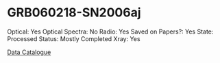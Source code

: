 # GRB060218-SN2006aj

Optical: Yes
Optical Spectra: No
Radio: Yes
Saved on Papers?: Yes
State: Processed
Status: Mostly Completed
Xray: Yes

[Data Catalogue](GRB060218-SN2006aj%208bd7fd17d83c493687b11e8d4a143d0d/Data%20Catalogue%2019f05d704b8d41239a01191db7554077.csv)